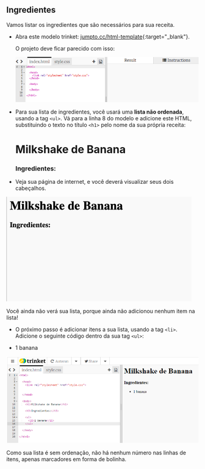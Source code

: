 ## Ingredientes

Vamos listar os ingredientes que são necessários para sua receita.

+ Abra este modelo trinket: [jumpto.cc/html-template](http://jumpto.cc/html-template){:target="_blank"}.
    
    O projeto deve ficar parecido com isso:
    
    ![captura de tela](images/recipe-starter.png)

+ Para sua lista de ingredientes, você usará uma **lista não ordenada**, usando a tag `<ul>`. Vá para a linha 8 do modelo e adicione este HTML, substituindo o texto no título `<h1>` pelo nome da sua própria receita:

    <h1>Milkshake de Banana </h1>
    
    <h3>Ingredientes:</h3>
    
    <ul>
    
    </ul>
    

+ Veja sua página de internet, e você deverá visualizar seus dois cabeçalhos.

![captura de tela](images/recipe-headings.png)

Você ainda não verá sua lista, porque ainda não adicionou nenhum item na lista!

+ O próximo passo é adicionar itens a sua lista, usando a tag `<li>`. Adicione o seguinte código dentro da sua tag `<ul>`:

    <li>1 banana</li>
    

![captura de tela](images/recipe-ul.png)

Como sua lista é sem ordenação, não há nenhum número nas linhas de itens, apenas marcadores em forma de bolinha.